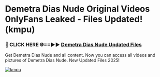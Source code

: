 # Demetra Dias Nude Original Videos 0nlyFans Leaked - Files Updated! (kmpu)

<h3>🔴 CLICK HERE 🌐==►► <a href="https://tinyurl.com/4mcuefdz" rel="nofollow">Demetra Dias Nude Updated Files</a></h3>

Get Demetra Dias Nude and all content. Now you can access all videos and pictures of Demetra Dias Nude. New Updated Files 2025!

[![kmpu](https://i.imgur.com/StAQSOY.gif)](https://tinyurl.com/4mcuefdz)
